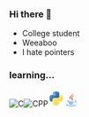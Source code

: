 ### Hi there 👋

<ul>
  <li>College student</li>
  <li>Weeaboo</li>
  <li>I hate pointers</li>
  </ul>

### learning...

<img src="https://img.icons8.com/color/452/c-programming.png" alt="C" width="30"/><img src="https://upload.wikimedia.org/wikipedia/commons/thumb/1/18/ISO_C%2B%2B_Logo.svg/1822px-ISO_C%2B%2B_Logo.svg.png" alt="CPP" width="25"/><img src="https://raw.githubusercontent.com/devicons/devicon/master/icons/python/python-original.svg" alt="Python" width="30"/><img src="https://raw.githubusercontent.com/devicons/devicon/master/icons/java/java-original.svg" alt="Java" width="25"/>



<!--
**Suketa-tan/Suketa-tan** is a ✨ _special_ ✨ repository because its `README.md` (this file) appears on your GitHub profile.

Here are some ideas to get you started:

- 🔭 I’m currently working on ...
- 🌱 I’m currently learning ...
- 👯 I’m looking to collaborate on ...
- 🤔 I’m looking for help with ...
- 💬 Ask me about ...
- 📫 How to reach me: ...
- 😄 Pronouns: ...
- ⚡ Fun fact: ...
-->
